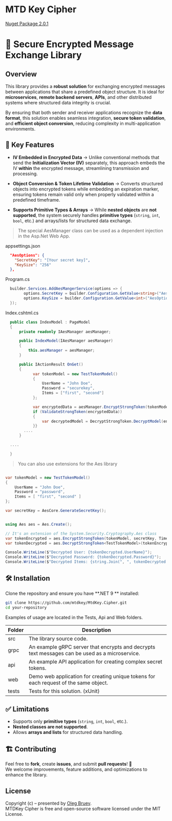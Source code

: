 ﻿# MTD Key Cipher 
<a href="https://www.nuget.org/packages/MtdKey.Cipher">Nuget Package 2.0.1</a> 
# 🔐 Secure Encrypted Message Exchange Library

## Overview
This library provides a **robust solution** for exchanging encrypted messages between applications that share a predefined object structure. It is ideal for **microservices**, **remote backend servers**, **APIs**, and other distributed systems where structured data integrity is crucial.

By ensuring that both sender and receiver applications recognize the **data format**, this solution enables seamless integration, **secure token validation**, and **efficient object conversion**, reducing complexity in multi-application environments.

## 🔹 Key Features
- **IV Embedded in Encrypted Data** → Unlike conventional methods that send the **Initialization Vector (IV)** separately, this approach embeds the IV **within** the encrypted message, streamlining transmission and processing.
  
- **Object Conversion & Token Lifetime Validation** → Converts structured objects into encrypted tokens while embedding an expiration marker, ensuring tokens remain valid only when properly validated within a predefined timeframe.
  
- **Supports Primitive Types & Arrays** → While **nested objects** are **not supported**, the system securely handles **primitive types** (`string`, `int`, `bool`, etc.) and arrays/lists for structured data exchange.

> The special AesManager class can be used as a dependent injection in the Asp.Net Web App.

appsettings.json
```json
  "AesOptions": {
    "SecretKey": "[Your secret key]",
    "KeySize": "256"
  },
```
Program.cs
```cs
  builder.Services.AddAesMangerService(options => {
        options.SecretKey = builder.Configuration.GetValue<string>("AesOptions:SecretKey");
        options.KeySize = builder.Configuration.GetValue<int>("AesOptions:KeySize");
  });
```
Index.cshtml.cs
```cs
  public class IndexModel : PageModel
  {
      private readonly IAesManager aesManager;

      public IndexModel(IAesManager aesManager)
      {
          this.aesManager = aesManager;
      }

      public IActionResult OnGet()
      {
            var tokenModel = new TestTokenModel()
            {
                UserName = "John Doe",
                Password = "securekey",
                Items = ["first", "second"]
            }; 

            var encryptedData = aesManager.EncryptStrongToken(tokenModel, TimeSpan.FromSeconds(60));
            if (ValidateStrongToken(encryptedData))
            {
                var decryptedModel = DecryptStrongToken.DecryptModel(encryptedData);
            }}      
        ....
      }

  ....

  }

```

> You can also use extensions for the Aes library

```cs

var tokenModel = new TestTokenModel()
{
    UserName = "John Doe",
    Password = "password",
    Items = [ "first", "second" ] 
};

var secretKey = AesCore.GenerateSecretKey();


using Aes aes = Aes.Create();

// It's an extension of the System.Security.Cryptography.Aes class
var tokenEncrypted = aes.EncryptStrongToken(tokenModel, secretKey, TimeSpan.FromSeconds(60));
var tokenDecrypted = aes.DecryptStrongToken<TestTokenModel>(tokenEncrypted, secretKey);

Console.WriteLine($"Decrypted User: {tokenDecrypted.UserName}");
Console.WriteLine($"Decrypted Password: {tokenDecrypted.Password}");
Console.WriteLine($"Decrypted Items: {string.Join(", ", tokenDecrypted.Items)}");

```

## 🛠 Installation
Clone the repository and ensure you have **.NET 9 ** installed:
```bash
git clone https://github.com/mtdkey/MtdKey.Cipher.git
cd your-repository
```

Examples of usage are located in the Tests, Api and Web folders.

| Folder        | Description                    |
| ------------- | -------------------------------|
| src           | The library source code.           |
| grpc          | An example gRPC server that encrypts and decrypts text messages can be used as a microservice. |
| api           | An example API application for creating complex secret tokens. |
| web           | Demo web application for creating unique tokens for each request of the same object. |
| tests         | Tests for this solution.  (xUnit) |

## ✅ Limitations
- Supports only **primitive types** (`string`, `int`, `bool`, etc.).
- **Nested classes are not supported**.
- Allows **arrays and lists** for structured data handling.

## 🏗 Contributing
Feel free to **fork**, create **issues**, and submit **pull requests**! 🚀  
We welcome improvements, feature additions, and optimizations to enhance the library.

## License    
Copyright (c) – presented by [Oleg Bruev](https://github.com/olegbruev/).  
MTDKey Cipher is free and open-source software licensed under the MIT License.
